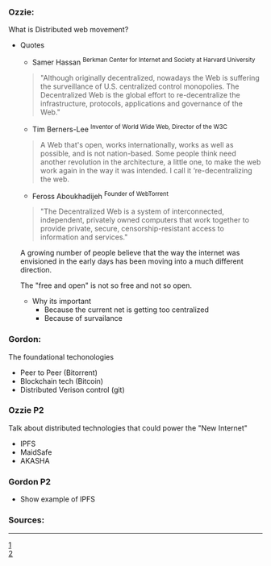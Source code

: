 
### Ozzie:

What is Distributed web movement?

* Quotes

  * Samer Hassan <sup>Berkman Center for Internet and Society at Harvard University</sup>

  > "Although originally decentralized, nowadays the Web is suffering the surveillance of U.S. centralized control monopolies. The Decentralized Web is the global effort to re-decentralize the infrastructure, protocols, applications and governance of the Web."

  * Tim Berners-Lee <sup>Inventor of World Wide Web, Director of the W3C</sup>

  > A Web that's open, works internationally, works as well as possible, and is not nation-based. Some people think need another revolution in the architecture, a little one, to make the web work again in the way it was intended. I call it ‘re-decentralizing the web.

  * Feross Aboukhadijeh <sup>Founder of WebTorrent</sup>

  > "The Decentralized Web is a system of interconnected, independent, privately owned computers that work together to provide private, secure, censorship-resistant access to information and services."


  A growing number of people believe that the way the internet was envisioned in the early days has been moving into a much different direction.

  The "free and open" is not so free and not so open.

  * Why its important
    * Because the current net is getting too centralized
    * Because of survailance


### Gordon:

The foundational techonologies 

  * Peer to Peer (Bitorrent)
  * Blockchain tech (Bitcoin)
  * Distributed Verison control (git)

### Ozzie P2

Talk about distributed technologies that could power
the "New Internet"

  * IPFS
  * MaidSafe
  * AKASHA


### Gordon P2

  * Show example of IPFS



### Sources:

----

[1](https://ischoolonline.syr.edu/blog/what-is-the-decentralized-web/)<br>
[2](https://techcrunch.com/2016/07/02/for-everyone/)